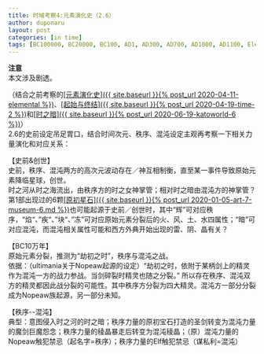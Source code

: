 ```yaml
---
title: 时域考察4:元素演化史（2.6）
author: duponaru
layout: post
categories: [in time]
tags: [BC100000, BC20000, BC100, AD1, AD300, AD700, AD1000, AD1100, Elemental, law, chaos, timeline, stone, Ogre-Rancorem, Geo-Prisma, Kiseki, Tree, Prisma, Titan, sword, Xeno-Prisma, beast, nopeaw, elf,Sea-of-Time, Darkness-of-Time]
---
```


**注意**  
本文涉及剧透。  

（结合之前考察的<ins>[元素演化史]({{ site.baseurl }}{% post_url 2020-04-11-elemental %})</ins>、<ins>[起始与终结]({{ site.baseurl }}{% post_url 2020-04-19-time-2 %})</ins>和<ins>[时之暗]({{ site.baseurl }}{% post_url 2020-06-19-katoworld-6 %})</ins>）  
2.6的史前设定吊足胃口，结合时间次元、秩序、混沌设定主观再考察一下相关力量演化和对应关系：  
<span class="image centered"><img src="{{ '/assets/post_img/2020-07-05/elemental_v2.6.png' | relative_url }}" alt="" /></span>    

【史前&创世】  
史前，秩序、混沌两方的高次元波动存在／神互相制衡，直至某一事件导致原始元素降临星球，创世。  
时之河从时之海流出，由秩序方的时之女神掌管；相对时之暗由混沌方的神掌管？  
第1部出现过的6颗<ins>[原初星石]({{ site.baseurl }}{% post_url 2020-01-05-art-7-museum-6.md %})</ins>也可能起源于史前／创世时，其中“辉”可对应秩序，“焰“、”疾“、”块“、”冻”可对应原始元素分裂后的火、风、土、水四属性；“暗”可对应混沌，而混沌相关属性可能和西方外典开始出现的雷、阴、晶有关？  


【BC10万年】    
原始元素分裂，推测为“劫初之时”，秩序与混沌之战。   
依据：（ultimania关于Nopeaw起源的设定）“劫初之时，依附于某柄剑上的精灵作为混沌一方的战力参战。当剑碎裂时精灵也随之分裂。” 所以存在秩序、混沌双方的精灵都因此战分裂的可能性。其中秩序方分裂为四大精灵。混沌方一部分分裂成为Nopeaw族起源，另一部分未知。    


【秩序--混沌】   
典型：意图侵入时之河的时之暗；秩序力量的原初宝石打造的圣剑转变为混沌力量的魔剑巨魔怨念；秩序力量的稜晶暴走后转变为混沌稜晶；（原）混沌力量的Nopeaw触犯禁忌（起名字=秩序）；秩序力量的Elf触犯禁忌（谋私利=混沌）   